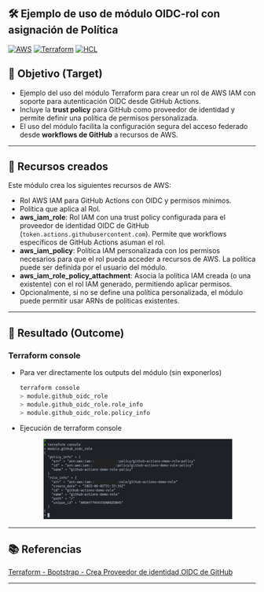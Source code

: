 ## 🛠️ Ejemplo de uso de módulo OIDC-rol con asignación de Política

[![AWS](https://img.shields.io/badge/AWS-%23FF9900.svg?logo=amazon-web-services&logoColor=white)](#)
[![Terraform](https://img.shields.io/badge/IaC-Terraform-623CE4?logo=terraform&logoColor=white)](#)
[![HCL](https://img.shields.io/badge/Language-HCL-blueviolet)](#)

## 🎯 Objetivo (Target)
- Ejemplo del uso del módulo Terraform para crear un rol de AWS IAM con soporte para autenticación OIDC desde GitHub Actions.
- Incluye la **trust policy** para GitHub como proveedor de identidad y permite definir una política de permisos personalizada.
- El uso del módulo facilita la configuración segura del acceso federado desde **workflows de GitHub** a recursos de AWS.

---

## 🧱 Recursos creados
Este módulo crea los siguientes recursos de AWS:
- Rol AWS IAM para GitHub Actions con OIDC y permisos mínimos.
- Política que aplica al Rol.
- **aws_iam_role**: Rol IAM con una trust policy configurada para el proveedor de identidad OIDC de GitHub (`token.actions.githubusercontent.com`). Permite que workflows específicos de GitHub Actions asuman el rol.
- **aws_iam_policy**: Política IAM personalizada con los permisos necesarios para que el rol pueda acceder a recursos de AWS. La política puede ser definida por el usuario del módulo.
- **aws_iam_role_policy_attachment**: Asocia la política IAM creada (o una existente) con el rol IAM generado, permitiendo aplicar permisos.
- Opcionalmente, si no se define una política personalizada, el módulo puede permitir usar ARNs de políticas existentes.

---

## 🚀 Resultado (Outcome)
### Terraform console
- Para ver directamente los outputs del módulo (sin exponerlos)
    
    ```bash
    terraform console
    > module.github_oidc_role
    > module.github_oidc_role.role_info
    > module.github_oidc_role.policy_info
    ```

- Ejecución de terraform console

    <p align="center">
    <img src="../../assets/imagenes/terraform_console_output.png" alt="Terraform Console" width="80%">
    </p>

---

## 📚 Referencias
[Terraform - Bootstrap - Crea Proveedor de identidad OIDC de GitHub](https://github.com/samuelrojasm/demo-terraform-aws/tree/main/IAM/iam-openid-connect-github)

---